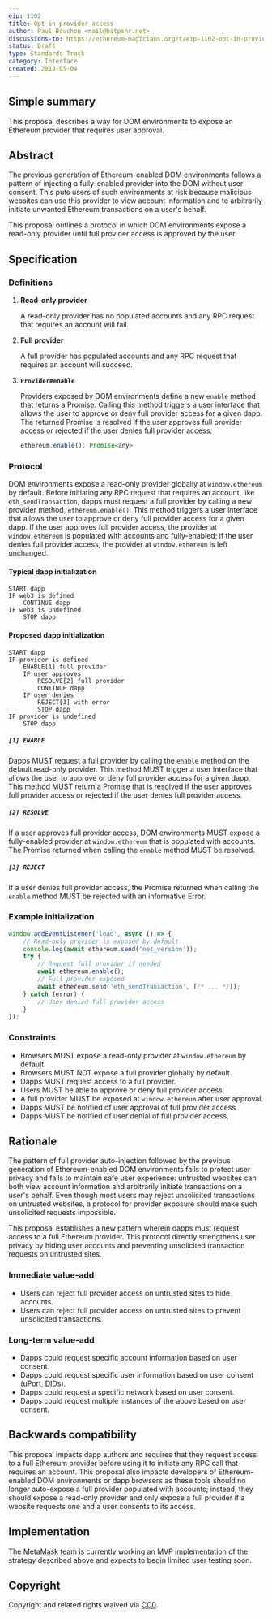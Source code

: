 ```yaml
---
eip: 1102
title: Opt-in provider access
author: Paul Bouchon <mail@bitpshr.net>
discussions-to: https://ethereum-magicians.org/t/eip-1102-opt-in-provider-access/414
status: Draft
type: Standards Track
category: Interface
created: 2018-05-04
---
```


## Simple summary

This proposal describes a way for DOM environments to expose an Ethereum provider that requires user approval.

## Abstract

The previous generation of Ethereum-enabled DOM environments follows a pattern of injecting a fully-enabled provider into the DOM without user consent. This puts users of such environments at risk because malicious websites can use this provider to view account information and to arbitrarily initiate unwanted Ethereum transactions on a user's behalf.

This proposal outlines a protocol in which DOM environments expose a read-only provider until full provider access is approved by the user.

## Specification

### Definitions

1. **Read-only provider**

    A read-only provider has no populated accounts and any RPC request that requires an account will fail.

2. **Full provider**

    A full provider has populated accounts and any RPC request that requires an account will succeed.

3. **`Provider#enable`**

    Providers exposed by DOM environments define a new `enable` method that returns a Promise. Calling this method triggers a user interface that allows the user to approve or deny full provider access for a given dapp. The returned Promise is resolved if the user approves full provider access or rejected if the user denies full provider access.

    ```js
    ethereum.enable(): Promise<any>
    ```

### Protocol

DOM environments expose a read-only provider globally at `window.ethereum` by default. Before initiating any RPC request that requires an account, like `eth_sendTransaction`, dapps must request a full provider by calling a new provider method, `ethereum.enable()`. This method triggers a user interface that allows the user to approve or deny full provider access for a given dapp. If the user approves full provider access, the provider at `window.ethereum` is populated with accounts and fully-enabled; if the user denies full provider access, the provider at `window.ethereum` is left unchanged.

#### Typical dapp initialization

```
START dapp
IF web3 is defined
    CONTINUE dapp
IF web3 is undefined
    STOP dapp
```

#### Proposed dapp initialization

```
START dapp
IF provider is defined
    ENABLE[1] full provider
    IF user approves
        RESOLVE[2] full provider
        CONTINUE dapp
    IF user denies
        REJECT[3] with error
        STOP dapp
IF provider is undefined
    STOP dapp
```

##### `[1] ENABLE`

Dapps MUST request a full provider by calling the `enable` method on the default read-only provider. This method MUST trigger a user interface that allows the user to approve or deny full provider access for a given dapp. This method MUST return a Promise that is resolved if the user approves full provider access or rejected if the user denies full provider access.

##### `[2] RESOLVE`

If a user approves full provider access, DOM environments MUST expose a fully-enabled provider at `window.ethereum` that is populated with accounts. The Promise returned when calling the `enable` method MUST be resolved.

##### `[3] REJECT`

If a user denies full provider access, the Promise returned when calling the `enable` method MUST be rejected with an informative Error.

### Example initialization

```js
window.addEventListener('load', async () => {
    // Read-only provider is exposed by default
    console.log(await ethereum.send('net_version'));
    try {
        // Request full provider if needed
        await ethereum.enable();
        // Full provider exposed
        await ethereum.send('eth_sendTransaction', [/* ... */]);
    } catch (error) {
        // User denied full provider access
    }
});
```

### Constraints

* Browsers MUST expose a read-only provider at `window.ethereum` by default.
* Browsers MUST NOT expose a full provider globally by default.
* Dapps MUST request access to a full provider.
* Users MUST be able to approve or deny full provider access.
* A full provider MUST be exposed at `window.ethereum` after user approval.
* Dapps MUST be notified of user approval of full provider access.
* Dapps MUST be notified of user denial of full provider access.

## Rationale

The pattern of full provider auto-injection followed by the previous generation of Ethereum-enabled DOM environments fails to protect user privacy and fails to maintain safe user experience: untrusted websites can both view account information and arbitrarily initiate transactions on a user's behalf. Even though most users may reject unsolicited transactions on untrusted websites, a protocol for provider exposure should make such unsolicited requests impossible.

This proposal establishes a new pattern wherein dapps must request access to a full Ethereum provider. This protocol directly strengthens user privacy by hiding user accounts and preventing unsolicited transaction requests on untrusted sites.

### Immediate value-add

* Users can reject full provider access on untrusted sites to hide accounts.
* Users can reject full provider access on untrusted sites to prevent unsolicited transactions.

### Long-term value-add

* Dapps could request specific account information based on user consent.
* Dapps could request specific user information based on user consent (uPort, DIDs).
* Dapps could request a specific network based on user consent.
* Dapps could request multiple instances of the above based on user consent.

## Backwards compatibility

This proposal impacts dapp authors and requires that they request access to a full Ethereum provider before using it to initiate any RPC call that requires an account. This proposal also impacts developers of Ethereum-enabled DOM environments or dapp browsers as these tools should no longer auto-expose a full provider populated with accounts; instead, they should expose a read-only provider and only expose a full provider if a website requests one and a user consents to its access.

## Implementation

The MetaMask team is currently working an [MVP implementation](https://github.com/MetaMask/metamask-extension/pull/4703) of the strategy described above and expects to begin limited user testing soon.

## Copyright

Copyright and related rights waived via [CC0](https://creativecommons.org/publicdomain/zero/1.0/).
